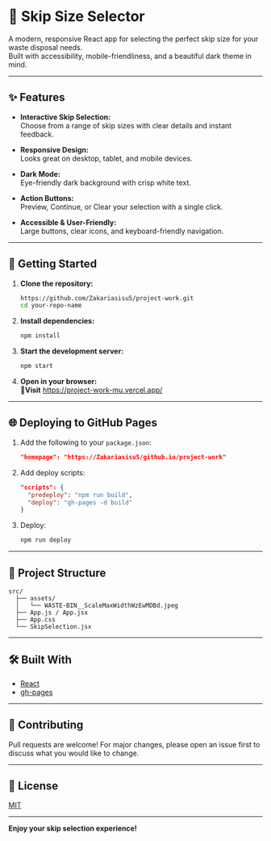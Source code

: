 # 🚛 Skip Size Selector

A modern, responsive React app for selecting the perfect skip size for your waste disposal needs.  
Built with accessibility, mobile-friendliness, and a beautiful dark theme in mind.


---

## ✨ Features

- **Interactive Skip Selection:**  
  Choose from a range of skip sizes with clear details and instant feedback.

- **Responsive Design:**  
  Looks great on desktop, tablet, and mobile devices.

- **Dark Mode:**  
  Eye-friendly dark background with crisp white text.

- **Action Buttons:**  
  Preview, Continue, or Clear your selection with a single click.

- **Accessible & User-Friendly:**  
  Large buttons, clear icons, and keyboard-friendly navigation.

---

## 🚀 Getting Started

1. **Clone the repository:**
   ```sh
   https://github.com/Zakariasisu5/project-work.git
   cd your-repo-name
   ```

2. **Install dependencies:**
   ```sh
   npm install
   ```

3. **Start the development server:**
   ```sh
   npm start
   ```

4. **Open in your browser:**  
  🔗**Visit** https://project-work-mu.vercel.app/

---

## 🌐 Deploying to GitHub Pages

1. Add the following to your `package.json`:
   ```json
   "homepage": "https://Zakariasisu5/github.io/project-work"
   ```
2. Add deploy scripts:
   ```json
   "scripts": {
     "predeploy": "npm run build",
     "deploy": "gh-pages -d build"
   }
   ```
3. Deploy:
   ```sh
   npm run deploy
   ```

---

## 📁 Project Structure

```
src/
  ├── assets/
  │   └── WASTE-BIN__ScaleMaxWidthWzEwMDBd.jpeg
  ├── App.js / App.jsx
  ├── App.css
  └── SkipSelection.jsx
```

---

## 🛠️ Built With

- [React](https://react.dev/)
- [gh-pages](https://www.npmjs.com/package/gh-pages)


---

## 🤝 Contributing

Pull requests are welcome! For major changes, please open an issue first to discuss what you would like to change.

---

## 📄 License

[MIT](LICENSE)

---

**Enjoy your skip selection experience!**

